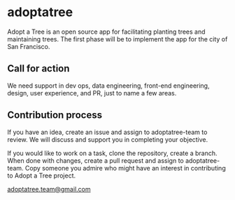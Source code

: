 # adoptatree
Adopt a Tree is an open source app for facilitating planting trees and maintaining trees. The first phase will be to implement the app for the city of San Francisco.

## Call for action
We need support in dev ops, data engineering, front-end engineering, design, user experience, and PR, just to name a few areas.

## Contribution process
If you have an idea, create an issue and assign to adoptatree-team to review. We will discuss and support you in completing your objective.

If you would like to work on a task, clone the repository, create a branch. When done with changes, create a pull request and assign to adoptatree-team. Copy someone you admire who might have an interest in contributing to Adopt a Tree project.

adoptatree.team@gmail.com
